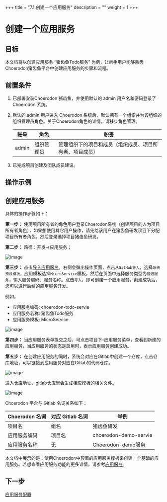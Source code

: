 +++
title = "7.1.创建一个应用服务"
description = ""
weight = 1
+++

# 创建一个应用服务
## 目标
本文档将以创建应用服务 “猪齿鱼Todo服务” 为例，让新手用户能够熟悉Choerodon猪齿鱼平台中创建应用服务的步骤和流程。

## 前置条件
1. 已部署安装Choerodon 猪齿鱼，并使用默认的 admin 用户名和密码登录了 Choerodon 系统。
2. 默认的 admin 用户进入 Choerodon 系统后，默认拥有一个组织并为该组织的组织管理员角色。关于Choerodon角色的详情，请移步角色管理。

    |账号|角色|职责|
    |---|---|---|
    |admin|组织管理员|管理组织下的项目和成员（组织成员、项目所有者、项目成员）|
3. 已完成项目创建及团队成员建设。

## 操作示例
## 创建应用服务
具体的操作步骤如下：

**第一步：** 使用项目所有者的角色用户登录Choerodon系统（创建项目的人为项目所有者角色），如果想使用其它用户操作，请先给该用户在猪齿鱼研发项目下分配项目所有者角色，然后登录选择项目猪齿鱼研发。

**第二步：** 路径：开发->应用服务；  

 ![image](/docs/quick-start/devops/image/create-applications-1.jpeg)


**第三步：** 点击[导入应用服务](/zh/docs/user-guide/development/application-service/import/)，右侧会弹出操作页面，点击`从GitHub导入`，选择`系统预设模板`，应用模板选择`MicroService`模板，然后在页面中选择服务类型为`普通服务`，输入服务编码、服务名称。点击`导入`，即可创建一个应用服务，创建成功后，您可以进行后续的应用服务开发。


例如，

* 应用服务编码: choerodon-todo-servie
* 应用服务名称: 猪齿鱼Todo服务
* 应用服务模板: MicroService

 ![image](/docs/quick-start/devops/image/create-applications-2.png)  

**第四步：** 当应用服务表单提交之后，可点击项目下-应用服务菜单，查看到新建的应用服务，当应用服务的状态是启用时，表示应用服务创建成功。

**第五步：** 在创建应用服务的同时，系统会对应在Gitlab中创建一个仓库，点击仓库地址，可以链接到应用服务对应在Gitlab的代码仓库。  

 ![image](/docs/quick-start/devops/image/create-applications-3.png)  

  
进入仓库地址，gitlab仓库里会生成相应模板的相关文件。    

 ![image](/docs/quick-start/devops/image/create-applications-4.png) 

Choerodon 平台与 Gitlab 名词关系如下：

| Choerodon 名词 | 对应 Gitlab 名词 | 举例                  |
| -------------- | ---------------- | --------------------- |
| 项目名         | 组名             | 猪齿鱼研发            |
| 应用服务编码       | 项目名           | choerodon-demo-servie |
| 应用服务名称       | 无               | Choerodon-demo服务     |  


本文档中展示的是：使用Choerodon中预置的应用服务模板来创建一个基础的应用服务。若想查看应用服务功能的更多详情，请参考[应用服务](/zh/docs/user-guide/development/application-service)。



## 下一步  
[应用服务配置](../../../quick-start/devops/application-config)